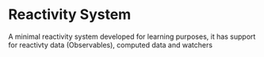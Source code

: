 # Reactivity System
A minimal reactivity system developed for learning purposes, it has support for reactivty data (Observables), computed data and watchers
